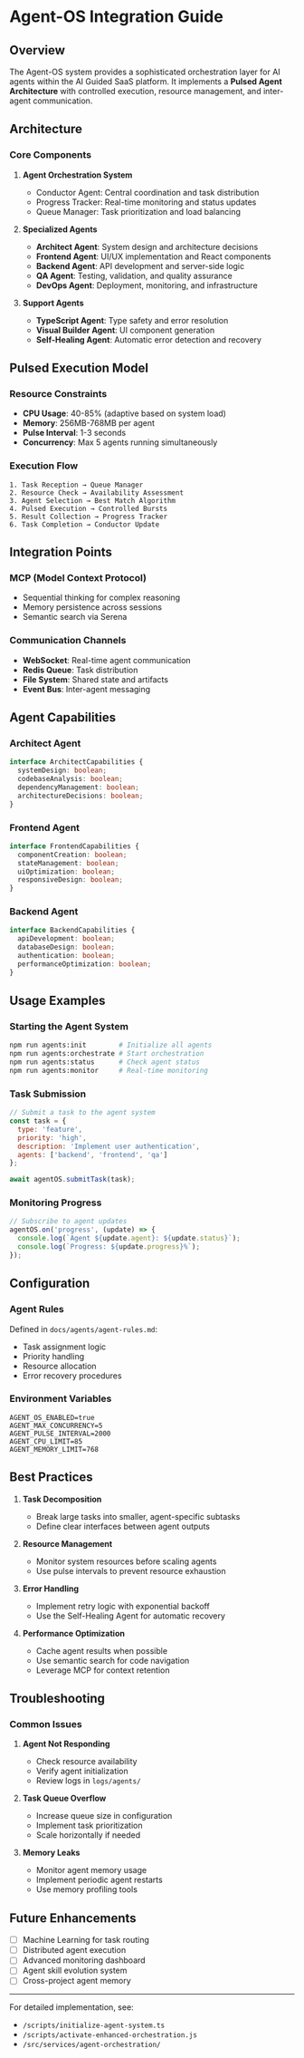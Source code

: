 # Agent-OS Integration Guide

## Overview

The Agent-OS system provides a sophisticated orchestration layer for AI agents within the AI Guided SaaS platform. It implements a **Pulsed Agent Architecture** with controlled execution, resource management, and inter-agent communication.

## Architecture

### Core Components

1. **Agent Orchestration System**
   - Conductor Agent: Central coordination and task distribution
   - Progress Tracker: Real-time monitoring and status updates
   - Queue Manager: Task prioritization and load balancing

2. **Specialized Agents**
   - **Architect Agent**: System design and architecture decisions
   - **Frontend Agent**: UI/UX implementation and React components
   - **Backend Agent**: API development and server-side logic
   - **QA Agent**: Testing, validation, and quality assurance
   - **DevOps Agent**: Deployment, monitoring, and infrastructure

3. **Support Agents**
   - **TypeScript Agent**: Type safety and error resolution
   - **Visual Builder Agent**: UI component generation
   - **Self-Healing Agent**: Automatic error detection and recovery

## Pulsed Execution Model

### Resource Constraints
- **CPU Usage**: 40-85% (adaptive based on system load)
- **Memory**: 256MB-768MB per agent
- **Pulse Interval**: 1-3 seconds
- **Concurrency**: Max 5 agents running simultaneously

### Execution Flow
```
1. Task Reception → Queue Manager
2. Resource Check → Availability Assessment
3. Agent Selection → Best Match Algorithm
4. Pulsed Execution → Controlled Bursts
5. Result Collection → Progress Tracker
6. Task Completion → Conductor Update
```

## Integration Points

### MCP (Model Context Protocol)
- Sequential thinking for complex reasoning
- Memory persistence across sessions
- Semantic search via Serena

### Communication Channels
- **WebSocket**: Real-time agent communication
- **Redis Queue**: Task distribution
- **File System**: Shared state and artifacts
- **Event Bus**: Inter-agent messaging

## Agent Capabilities

### Architect Agent
```typescript
interface ArchitectCapabilities {
  systemDesign: boolean;
  codebaseAnalysis: boolean;
  dependencyManagement: boolean;
  architectureDecisions: boolean;
}
```

### Frontend Agent
```typescript
interface FrontendCapabilities {
  componentCreation: boolean;
  stateManagement: boolean;
  uiOptimization: boolean;
  responsiveDesign: boolean;
}
```

### Backend Agent
```typescript
interface BackendCapabilities {
  apiDevelopment: boolean;
  databaseDesign: boolean;
  authentication: boolean;
  performanceOptimization: boolean;
}
```

## Usage Examples

### Starting the Agent System
```bash
npm run agents:init        # Initialize all agents
npm run agents:orchestrate # Start orchestration
npm run agents:status      # Check agent status
npm run agents:monitor     # Real-time monitoring
```

### Task Submission
```javascript
// Submit a task to the agent system
const task = {
  type: 'feature',
  priority: 'high',
  description: 'Implement user authentication',
  agents: ['backend', 'frontend', 'qa']
};

await agentOS.submitTask(task);
```

### Monitoring Progress
```javascript
// Subscribe to agent updates
agentOS.on('progress', (update) => {
  console.log(`Agent ${update.agent}: ${update.status}`);
  console.log(`Progress: ${update.progress}%`);
});
```

## Configuration

### Agent Rules
Defined in `docs/agents/agent-rules.md`:
- Task assignment logic
- Priority handling
- Resource allocation
- Error recovery procedures

### Environment Variables
```env
AGENT_OS_ENABLED=true
AGENT_MAX_CONCURRENCY=5
AGENT_PULSE_INTERVAL=2000
AGENT_CPU_LIMIT=85
AGENT_MEMORY_LIMIT=768
```

## Best Practices

1. **Task Decomposition**
   - Break large tasks into smaller, agent-specific subtasks
   - Define clear interfaces between agent outputs

2. **Resource Management**
   - Monitor system resources before scaling agents
   - Use pulse intervals to prevent resource exhaustion

3. **Error Handling**
   - Implement retry logic with exponential backoff
   - Use the Self-Healing Agent for automatic recovery

4. **Performance Optimization**
   - Cache agent results when possible
   - Use semantic search for code navigation
   - Leverage MCP for context retention

## Troubleshooting

### Common Issues

1. **Agent Not Responding**
   - Check resource availability
   - Verify agent initialization
   - Review logs in `logs/agents/`

2. **Task Queue Overflow**
   - Increase queue size in configuration
   - Implement task prioritization
   - Scale horizontally if needed

3. **Memory Leaks**
   - Monitor agent memory usage
   - Implement periodic agent restarts
   - Use memory profiling tools

## Future Enhancements

- [ ] Machine Learning for task routing
- [ ] Distributed agent execution
- [ ] Advanced monitoring dashboard
- [ ] Agent skill evolution system
- [ ] Cross-project agent memory

---

For detailed implementation, see:
- `/scripts/initialize-agent-system.ts`
- `/scripts/activate-enhanced-orchestration.js`
- `/src/services/agent-orchestration/`